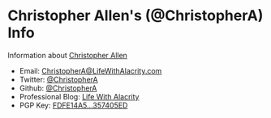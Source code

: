 # Christopher Allen's (@ChristopherA) Info

Information about [Christopher Allen](https://ChristopherA.info)

<ul>
  <li>Email: <a href="mailto:ChristopherA@LifeWithAlacrity.com" rel="me">ChristopherA@LifeWithAlacrity.com</a></li>
  <li>Twitter: <a href="https://twitter.com/ChristopherA" rel="me">@ChristopherA</a></li>
  <li>Github: <a href="https://github.com/ChristopherA" rel="me">@ChristopherA</a></li>
  <li>Professional Blog: <a href="https://LifeWithAlacrity.com" rel="me">Life With Alacrity</a></li>
  <li>PGP Key: <a href rel="pgpkey" href="https://raw.githubusercontent.com/ChristopherA/self/master/357405ED.asc">FDFE14A5…357405ED</a></li>
</ul>

